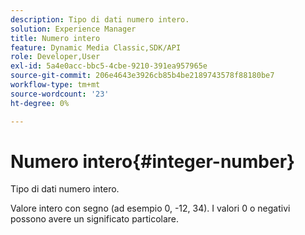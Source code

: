 ```yaml
---
description: Tipo di dati numero intero.
solution: Experience Manager
title: Numero intero
feature: Dynamic Media Classic,SDK/API
role: Developer,User
exl-id: 5a4e0acc-bbc5-4cbe-9210-391ea957965e
source-git-commit: 206e4643e3926cb85b4be2189743578f88180be7
workflow-type: tm+mt
source-wordcount: '23'
ht-degree: 0%

---
```


# Numero intero{#integer-number}

Tipo di dati numero intero.

Valore intero con segno (ad esempio 0, -12, 34). I valori 0 o negativi possono avere un significato particolare.
